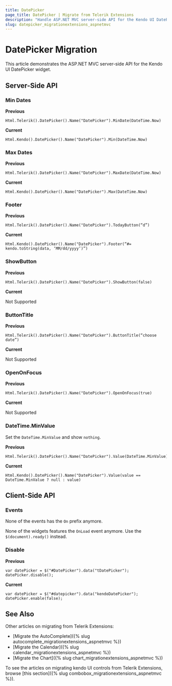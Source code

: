 ```yaml
---
title: DatePicker
page_title: DatePicker | Migrate from Telerik Extensions
description: "Handle ASP.NET MVC server-side API for the Kendo UI DatePicker widget."
slug: datepicker_migrationextensions_aspnetmvc
---
```


# DatePicker Migration

This article demonstrates the ASP.NET MVC server-side API for the Kendo UI DatePicker widget.

## Server-Side API

### Min Dates

**Previous**

    Html.Telerik().DatePicker().Name("DatePicker").MinDate(DateTime.Now)

**Current**

    Html.Kendo().DatePicker().Name("DatePicker").Min(DateTime.Now)

### Max Dates

**Previous**

    Html.Telerik().DatePicker().Name("DatePicker").MaxDate(DateTime.Now)

**Current**

    Html.Kendo().DatePicker().Name("DatePicker").Max(DateTime.Now)

### Footer

**Previous**

    Html.Telerik().DatePicker().Name("DatePicker").TodayButton(“d”)

**Current**

    Html.Kendo().DatePicker().Name("DatePicker").Footer(“#= kendo.toString(data, ‘MM/dd/yyyy’)”)

### ShowButton

**Previous**

    Html.Telerik().DatePicker().Name("DatePicker").ShowButton(false)

**Current**

Not Supported

### ButtonTitle

**Previous**

    Html.Telerik().DatePicker().Name("DatePicker").ButtonTitle(“choose date”)

**Current**

Not Supported

### OpenOnFocus

**Previous**

    Html.Telerik().DatePicker().Name("DatePicker").OpenOnFocus(true)

**Current**

Not Supported

### DateTime.MinValue

Set the `DateTime.MinValue` and show `nothing`.

**Previous**

    Html.Telerik().DatePicker().Name("DatePicker").Value(DateTime.MinValue)

**Current**

    Html.Kendo().DatePicker().Name("DatePicker").Value(value == DateTime.MinValue ? null : value)

## Client-Side API

### Events

None of the events has the `On` prefix anymore.

None of the widgets features the `OnLoad` event anymore. Use the `$(document).ready()` instead.

### Disable

**Previous**

    var datePicker = $("#DatePicker").data("tDatePicker");
    datePicker.disable();

**Current**

    var datePicker = $("#datepicker").data("kendoDatePicker");
    datePicker.enable(false);

## See Also

Other articles on migrating from Telerik Extensions:

* [Migrate the AutoComplete]({% slug autocomplete_migrationextensions_aspnetmvc %})
* [Migrate the Calendar]({% slug calendar_migrationextensions_aspnetmvc %})
* [Migrate the Chart]({% slug chart_migrationextensions_aspnetmvc %})

To see the articles on migrating kendo UI controls from Telerik Extensions, browse [this section]({% slug combobox_migrationextensions_aspnetmvc %}).
